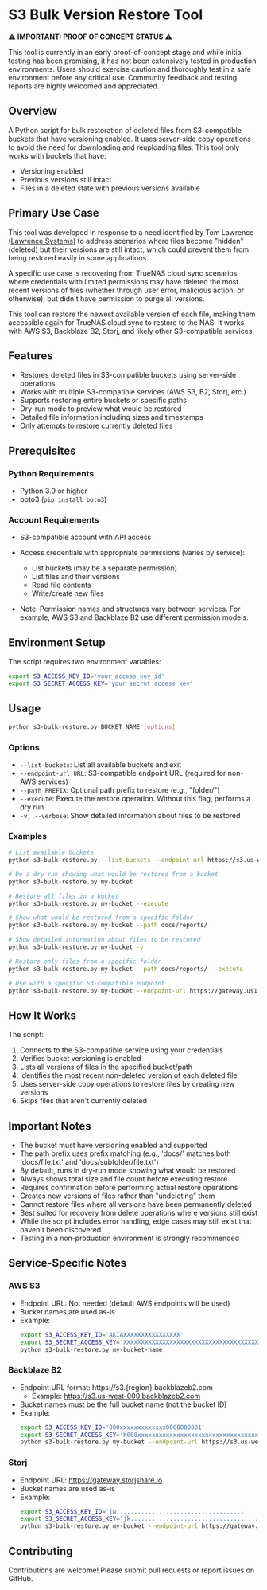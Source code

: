 # S3 Bulk Version Restore Tool

⚠️ **IMPORTANT: PROOF OF CONCEPT STATUS** ⚠️

This tool is currently in an early proof-of-concept stage and while initial testing has been promising, it has not been extensively tested in production environments. Users should exercise caution and thoroughly test in a safe environment before any critical use. Community feedback and testing reports are highly welcomed and appreciated.

## Overview

A Python script for bulk restoration of deleted files from S3-compatible buckets that have versioning enabled. It uses server-side copy operations to avoid the need for downloading and reuploading files. This tool only works with buckets that have:

- Versioning enabled
- Previous versions still intact
- Files in a deleted state with previous versions available

## Primary Use Case

This tool was developed in response to a need identified by Tom Lawrence ([Lawrence Systems](https://lawrencesystems.com)) to address scenarios where files become "hidden" (deleted) but their versions are still intact, which could prevent them from being restored easily in some applications.

A specific use case is recovering from TrueNAS cloud sync scenarios where credentials with limited permissions may have deleted the most recent versions of files (whether through user error, malicious action, or otherwise), but didn't have permission to purge all versions.

This tool can restore the newest available version of each file, making them accessible again for TrueNAS cloud sync to restore to the NAS. It works with AWS S3, Backblaze B2, Storj, and likely other S3-compatible services.

## Features

- Restores deleted files in S3-compatible buckets using server-side operations
- Works with multiple S3-compatible services (AWS S3, B2, Storj, etc.)
- Supports restoring entire buckets or specific paths
- Dry-run mode to preview what would be restored
- Detailed file information including sizes and timestamps
- Only attempts to restore currently deleted files

## Prerequisites

### Python Requirements

- Python 3.9 or higher
- boto3 (`pip install boto3`)

### Account Requirements

- S3-compatible account with API access
- Access credentials with appropriate permissions (varies by service):

  - List buckets (may be a separate permission)
  - List files and their versions
  - Read file contents
  - Write/create new files

- Note: Permission names and structures vary between services. For example, AWS S3 and Backblaze B2 use different permission models.

## Environment Setup

The script requires two environment variables:

```bash
export S3_ACCESS_KEY_ID='your_access_key_id'
export S3_SECRET_ACCESS_KEY='your_secret_access_key'
```

## Usage

```bash
python s3-bulk-restore.py BUCKET_NAME [options]
```

### Options

- `--list-buckets`: List all available buckets and exit
- `--endpoint-url URL`: S3-compatible endpoint URL (required for non-AWS services)
- `--path PREFIX`: Optional path prefix to restore (e.g., "folder/")
- `--execute`: Execute the restore operation. Without this flag, performs a dry run
- `-v, --verbose`: Show detailed information about files to be restored

### Examples

```bash
# List available buckets
python s3-bulk-restore.py --list-buckets --endpoint-url https://s3.us-west-004.backblazeb2.com

# Do a dry run showing what would be restored from a bucket
python s3-bulk-restore.py my-bucket

# Restore all files in a bucket
python s3-bulk-restore.py my-bucket --execute

# Show what would be restored from a specific folder
python s3-bulk-restore.py my-bucket --path docs/reports/

# Show detailed information about files to be restored
python s3-bulk-restore.py my-bucket -v

# Restore only files from a specific folder
python s3-bulk-restore.py my-bucket --path docs/reports/ --execute

# Use with a specific S3-compatible endpoint
python s3-bulk-restore.py my-bucket --endpoint-url https://gateway.us1.storjshare.io
```

## How It Works

The script:

1. Connects to the S3-compatible service using your credentials
2. Verifies bucket versioning is enabled
3. Lists all versions of files in the specified bucket/path
4. Identifies the most recent non-deleted version of each deleted file
5. Uses server-side copy operations to restore files by creating new versions
6. Skips files that aren't currently deleted

## Important Notes

- The bucket must have versioning enabled and supported
- The path prefix uses prefix matching (e.g., 'docs/' matches both 'docs/file.txt' and 'docs/subfolder/file.txt')
- By default, runs in dry-run mode showing what would be restored
- Always shows total size and file count before executing restore
- Requires confirmation before performing actual restore operations
- Creates new versions of files rather than "undeleting" them
- Cannot restore files where all versions have been permanently deleted
- Best suited for recovery from delete operations where versions still exist
- While the script includes error handling, edge cases may still exist that haven't been discovered
- Testing in a non-production environment is strongly recommended

## Service-Specific Notes

### AWS S3

- Endpoint URL: Not needed (default AWS endpoints will be used)
- Bucket names are used as-is
- Example:
  ```bash
  export S3_ACCESS_KEY_ID='AKIAXXXXXXXXXXXXXXXX'
  export S3_SECRET_ACCESS_KEY='XXXXXXXXXXXXXXXXXXXXXXXXXXXXXXXXXXXXXXXX'
  python s3-bulk-restore.py my-bucket-name
  ```

### Backblaze B2

- Endpoint URL format: https://s3.{region}.backblazeb2.com
  - Example: https://s3.us-west-000.backblazeb2.com
- Bucket names must be the full bucket name (not the bucket ID)
- Example:
  ```bash
  export S3_ACCESS_KEY_ID='000xxxxxxxxxxxxx0000000001'
  export S3_SECRET_ACCESS_KEY='K000xxxxxxxxxxxxxxxxxxxxxxxxxxxxxxxxxxx'
  python s3-bulk-restore.py my-bucket --endpoint-url https://s3.us-west-000.backblazeb2.com
  ```

### Storj

- Endpoint URL: https://gateway.storjshare.io
- Bucket names are used as-is
- Example:
  ```bash
  export S3_ACCESS_KEY_ID='jw....................................'
  export S3_SECRET_ACCESS_KEY='jk............................................'
  python s3-bulk-restore.py my-bucket --endpoint-url https://gateway.storjshare.io
  ```

## Contributing

Contributions are welcome! Please submit pull requests or report issues on GitHub.
